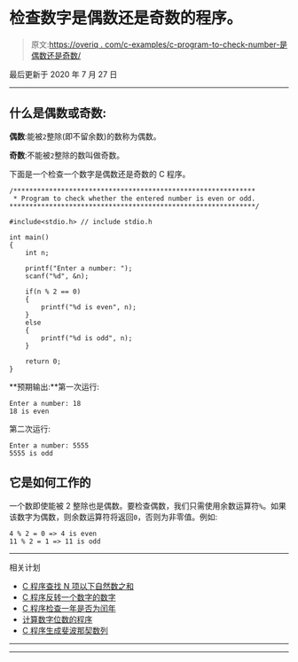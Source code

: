# 检查数字是偶数还是奇数的程序。

> 原文:[https://overiq . com/c-examples/c-program-to-check-number-是偶数还是奇数/](https://overiq.com/c-examples/c-program-to-check-whether-the-number-is-even-or-odd/)

最后更新于 2020 年 7 月 27 日

* * *

## 什么是偶数或奇数:

**偶数**:能被`2`整除(即不留余数)的数称为偶数。

**奇数**:不能被`2`整除的数叫做奇数。

下面是一个检查一个数字是偶数还是奇数的 C 程序。

```
/*************************************************************
 * Program to check whether the entered number is even or odd.
**************************************************************/

#include<stdio.h> // include stdio.h

int main() 
{
    int n;

    printf("Enter a number: ");
    scanf("%d", &n);

    if(n % 2 == 0)
    {
        printf("%d is even", n);
    }
    else
    {
        printf("%d is odd", n);
    }

    return 0;
}

```

**预期输出:**第一次运行:

```
Enter a number: 18
18 is even

```

第二次运行:

```
Enter a number: 5555
5555 is odd

```

## 它是如何工作的

一个数即使能被 2 整除也是偶数。要检查偶数，我们只需使用余数运算符`%`。如果该数字为偶数，则余数运算符将返回`0`，否则为非零值。例如:

```
4 % 2 = 0 => 4 is even
11 % 2 = 1 => 11 is odd

```

* * *

相关计划

*   [C 程序查找 N 项以下自然数之和](/c-examples/c-program-to-find-the-sum-of-natural-numbers-upto-n-terms/)
*   [C 程序反转一个数字的数字](/c-examples/c-program-to-reverse-the-digits-of-a-number/)
*   [C 程序检查一年是否为闰年](/c-examples/c-program-to-check-whether-a-year-is-a-leap-year/)
*   [计算数字位数的程序](/c-examples/c-program-to-count-number-of-digits-in-a-number/)
*   [C 程序生成斐波那契数列](/c-examples/c-program-to-generate-fibonacci-sequence/)

* * *

* * *